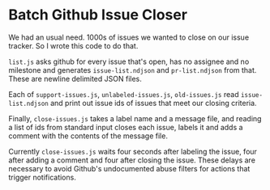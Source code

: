 # Batch Github Issue Closer

We had an usual need.  1000s of issues we wanted to close on our issue
tracker.  So I wrote this code to do that.

`list.js` asks github for every issue that's open, has no assignee and no
milestone and generates `issue-list.ndjson` and `pr-list.ndjson` from that. 
These are newline delimited JSON files.

Each of `support-issues.js`, `unlabeled-issues.js`, `old-issues.js` read
`issue-list.ndjson` and print out issue ids of issues that meet our closing
criteria.

Finally, `close-issues.js` takes a label name and a message file, and reading a
list of ids from standard input closes each issue, labels it and adds a
comment with the contents of the message file.

Currently `close-issues.js` waits four seconds after labeling the issue,
four after adding a comment and four after closing the issue.  These delays
are necessary to avoid Github's undocumented abuse filters for actions that
trigger notifications.

